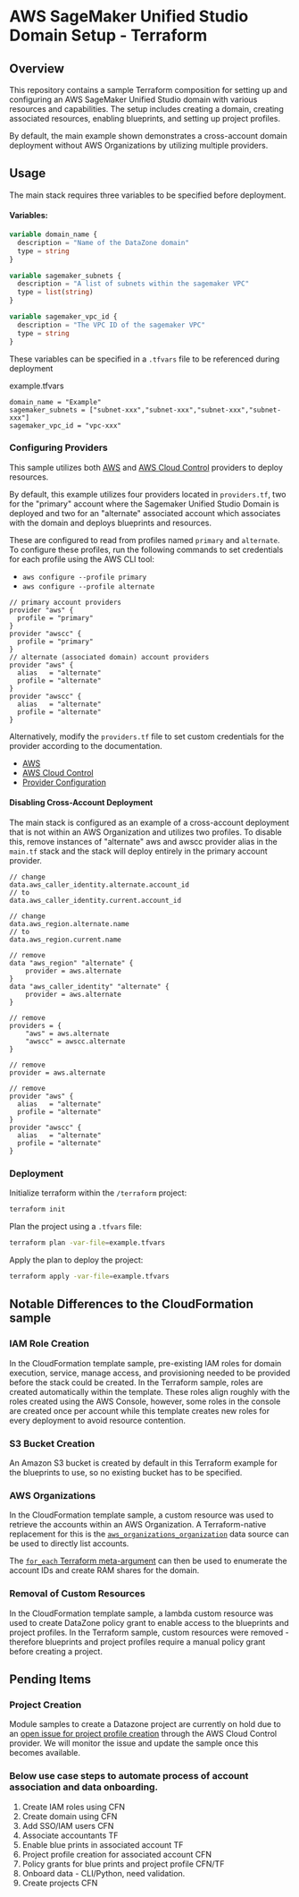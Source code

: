 # AWS SageMaker Unified Studio Domain Setup - Terraform

## Overview

This repository contains a sample Terraform composition for setting up and configuring an AWS SageMaker Unified Studio domain with various resources and capabilities. The setup includes creating a domain, creating associated resources, enabling blueprints, and setting up project profiles.

By default, the main example shown demonstrates a cross-account domain deployment without AWS Organizations by utilizing multiple providers. 

## Usage

The main stack requires three variables to be specified before deployment. 

#### Variables:

```tf
variable domain_name {
  description = "Name of the DataZone domain"
  type = string
}

variable sagemaker_subnets {
  description = "A list of subnets within the sagemaker VPC"
  type = list(string)
}

variable sagemaker_vpc_id {
  description = "The VPC ID of the sagemaker VPC"
  type = string
}
```

These variables can be specified in a `.tfvars` file to be referenced during deployment

example.tfvars
```
domain_name = "Example"
sagemaker_subnets = ["subnet-xxx","subnet-xxx","subnet-xxx","subnet-xxx"]
sagemaker_vpc_id = "vpc-xxx"
```

### Configuring Providers

This sample utilizes both [AWS](https://registry.terraform.io/providers/hashicorp/aws/latest) and [AWS Cloud Control](https://registry.terraform.io/providers/hashicorp/awscc/latest) providers to deploy resources. 

By default, this example utilizes four providers located in `providers.tf`, two for the "primary" account where the Sagemaker Unified Studio Domain is deployed and two for an "alternate" associated account which associates with the domain and deploys blueprints and resources. 

These are configured to read from profiles named `primary` and `alternate`. To configure these profiles, run the following commands to set credentials for each profile using the AWS CLI tool:
- `aws configure --profile primary`
- `aws configure --profile alternate`  
```
// primary account providers
provider "aws" {
  profile = "primary"
}
provider "awscc" {
  profile = "primary"
}
// alternate (associated domain) account providers
provider "aws" {
  alias   = "alternate"
  profile = "alternate"
}
provider "awscc" {
  alias   = "alternate"
  profile = "alternate"
}
```

Alternatively, modify the `providers.tf` file to set custom credentials for the provider according to the documentation.
- [AWS](https://registry.terraform.io/providers/hashicorp/aws/latest/docs#authentication-and-configuration)
- [AWS Cloud Control](https://registry.terraform.io/providers/hashicorp/awscc/latest/docs#authentication)
- [Provider Configuration](https://developer.hashicorp.com/terraform/language/providers/configuration)

#### Disabling Cross-Account Deployment

The main stack is configured as an example of a cross-account deployment that is not within an AWS Organization and utilizes two profiles. To disable this, remove instances of "alternate" aws and awscc provider alias in the `main.tf` stack and the stack will deploy entirely in the primary account provider.

```
// change
data.aws_caller_identity.alternate.account_id
// to
data.aws_caller_identity.current.account_id

// change
data.aws_region.alternate.name
// to
data.aws_region.current.name

// remove
data "aws_region" "alternate" {
    provider = aws.alternate
}
data "aws_caller_identity" "alternate" {
    provider = aws.alternate
}

// remove
providers = {
    "aws" = aws.alternate
    "awscc" = awscc.alternate
}

// remove
provider = aws.alternate

// remove
provider "aws" {
  alias   = "alternate"
  profile = "alternate"
}
provider "awscc" {
  alias   = "alternate"
  profile = "alternate"
}

```

### Deployment

Initialize terraform within the `/terraform` project:

```bash
terraform init
```

Plan the project using a `.tfvars` file:

```bash
terraform plan -var-file=example.tfvars
```

Apply the plan to deploy the project:

```bash
terraform apply -var-file=example.tfvars
```

## Notable Differences to the CloudFormation sample

### IAM Role Creation

In the CloudFormation template sample, pre-existing IAM roles for domain execution, service, manage access, and provisioning needed to be provided before the stack could be created. In the Terraform sample, roles are created automatically within the template. These roles align roughly with the roles created using the AWS Console, however, some roles in the console are created once per account while this template creates new roles for every deployment to avoid resource contention.

### S3 Bucket Creation

An Amazon S3 bucket is created by default in this Terraform example for the blueprints to use, so no existing bucket has to be specified.

### AWS Organizations

In the CloudFormation template sample, a custom resource was used to retrieve the accounts within an AWS Organization. A Terraform-native replacement for this is the [`aws_organizations_organization`](https://registry.terraform.io/providers/hashicorp/aws/latest/docs/data-sources/organizations_organization) data source can be used to directly list accounts. 

The [`for_each` Terraform meta-argument](https://developer.hashicorp.com/terraform/language/meta-arguments/for_each) can then be used to enumerate the account IDs and create RAM shares for the domain.

### Removal of Custom Resources

In the CloudFormation template sample, a lambda custom resource was used to create DataZone policy grant to enable access to the blueprints and project profiles. In the Terraform sample, custom resources were removed - therefore blueprints and project profiles require a manual policy grant before creating a project.

## Pending Items

### Project Creation

Module samples to create a Datazone project are currently on hold due to an [open issue for project profile creation](https://github.com/hashicorp/terraform-provider-awscc/issues/2380) through the AWS Cloud Control provider. We will monitor the issue and update the sample once this becomes available.

### Below use case steps to automate process of account association and data onboarding.
  
1. Create IAM roles using CFN
2. Create domain using CFN
3. Add SSO/IAM users CFN
4. Associate accountants TF
5. Enable blue prints in associated account TF
6. Project profile creation for associated account CFN
7. Policy grants for blue prints and project profile CFN/TF
8. Onboard data - CLI/Python, need validation.
9. Create projects CFN 
